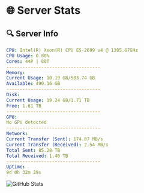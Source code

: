 # 🌐 Server Stats
## 🔍 Server Info
```yaml
CPU: Intel(R) Xeon(R) CPU E5-2699 v4 @ 1305.67GHz
CPU Usage: 0.80%
Cores: 44P | 88T
-----------------------------------
Memory:
Current Usage: 10.19 GB/503.74 GB
Available: 490.16 GB
-----------------------------------
Disk:
Current Usage: 19.24 GB/1.71 TB
Free: 1.61 TB
-----------------------------------
GPU:
No GPU detected
-----------------------------------
Network:
Current Transfer (Sent): 174.07 MB/s
Current Transfer (Received): 2.54 MB/s
Total Sent: 85.28 TB
Total Received: 1.46 TB
-----------------------------------
Uptime:
9d 0h 32m 29s
```
![GitHub Stats](https://img.shields.io/badge/Updated-2025-02-16_23:15:47-blue)
